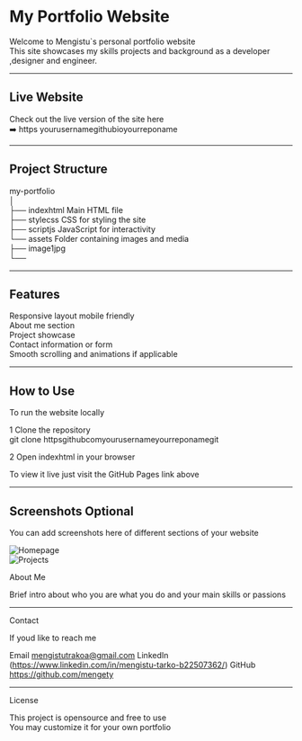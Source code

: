 #  My Portfolio Website

Welcome to Mengistu`s  personal portfolio website  
This site showcases my skills projects and background as a developer ,designer and  engineer.

---

##  Live Website

Check out the live version of the site here  
➡️  https yourusernamegithubioyourreponame

---

##  Project Structure

my-portfolio  
│  
├── indexhtml        Main HTML file  
├── stylecss         CSS for styling the site  
├── scriptjs         JavaScript for interactivity  
└── assets           Folder containing images and media  
    ├── image1jpg  
    └──  

---

##  Features

Responsive layout mobile friendly  
About me section  
Project showcase  
Contact information or form  
Smooth scrolling and animations if applicable

---

##  How to Use

To run the website locally  

1  Clone the repository  
   git clone httpsgithubcomyourusernameyourreponamegit

2  Open indexhtml in your browser

To view it live just visit the GitHub Pages link above

---

##  Screenshots Optional

You can add screenshots here of different sections of your website

![Homepage](assetsscreenshothomepng)  
![Projects](assetsscreenshotprojectspng)



  About Me

Brief intro about who you are what you do and your main skills or passions

---

Contact

If youd like to reach me  

Email  mengistutrakoa@gmail.com 
LinkedIn (https://www.linkedin.com/in/mengistu-tarko-b22507362/)
GitHub https://github.com/mengety

---

 License

This project is opensource and free to use  
You may customize it for your own portfolio
